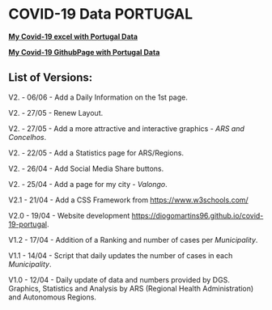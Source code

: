 # COVID-19 Data PORTUGAL
**[My Covid-19 excel with Portugal Data](https://docs.google.com/spreadsheets/d/1DPjvd_W44UuBHXwuncFfVxiA6yC4xs4TErql052xPtE/edit?usp=sharing)**

**[My Covid-19 GithubPage with Portugal Data](https://diogomartins96.github.io/covid-19-portugal)**

## List of Versions:

V2. - 06/06 - Add a Daily Information on the 1st page.

V2. - 27/05 - Renew Layout.

V2. - 27/05 - Add a more attractive and interactive graphics - *ARS and Concelhos*.

V2. - 22/05 - Add a Statistics page for ARS/Regions.

V2. - 26/04 - Add Social Media Share buttons.

V2. - 25/04 - Add a page for my city - *Valongo*.

V2.1 - 21/04 - Add a CSS Framework from https://www.w3schools.com/

V2.0 - 19/04 - Website development https://diogomartins96.github.io/covid-19-portugal.

V1.2 - 17/04 - Addition of a Ranking and number of cases per *Municipality*.

V1.1 - 14/04 - Script that daily updates the number of cases in each *Municipality*.

V1.0 - 12/04 - Daily update of data and numbers provided by DGS. Graphics, Statistics and Analysis by ARS (Regional Health Administration) and Autonomous Regions.
